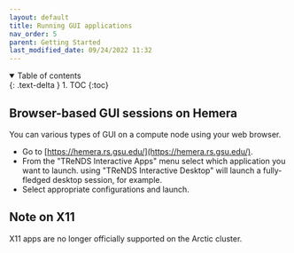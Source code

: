 ```yaml
---
layout: default
title: Running GUI applications
nav_order: 5
parent: Getting Started
last_modified_date: 09/24/2022 11:32
---
```

<details open markdown="block">
  <summary>
    Table of contents
  </summary>
  {: .text-delta }
1. TOC
{:toc}
</details>

## Browser-based GUI sessions on Hemera

You can various types of GUI on a compute node using your web browser.

- Go to [https://hemera.rs.gsu.edu/](https://hemera.rs.gsu.edu/).
- From the "TReNDS Interactive Apps" menu select which application you want to launch. 
using "TReNDS Interactive Desktop" will launch a fully-fledged desktop session, for example.
- Select appropriate configurations and launch.

## Note on X11

X11 apps are no longer officially supported on the Arctic cluster.
